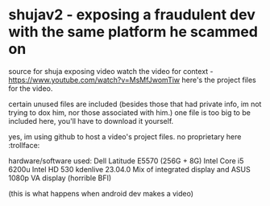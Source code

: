 # shujav2 - exposing a fraudulent dev with the same platform he scammed on
source for shuja exposing video
watch the video for context - https://www.youtube.com/watch?v=MsMfJwomTiw
here's the project files for the video.

certain unused files are included (besides those that had private info, im not trying to dox him, nor those associated with him.)
one file is too big to be included here, you'll have to download it yourself.

yes, im using github to host a video's project files. no proprietary here :trollface:

hardware/software used:
Dell Latitude E5570 (256G + 8G)
Intel Core i5 6200u
Intel HD 530
kdenlive 23.04.0
Mix of integrated display and ASUS 1080p VA display (horrible BFI)

(this is what happens when android dev makes a video)
